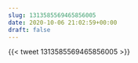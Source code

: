 ```yaml
---
slug: 1313585569465856005
date: 2020-10-06 21:02:59+00:00
draft: false
---
```


{{< tweet 1313585569465856005 >}}
